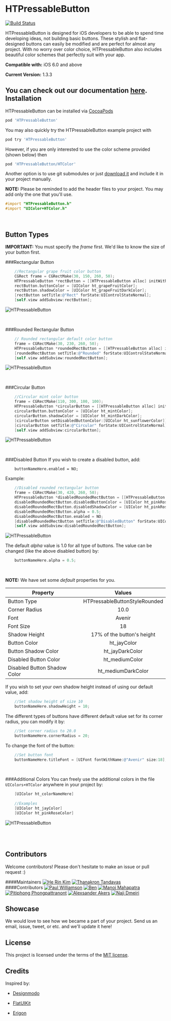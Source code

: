HTPressableButton
==============

[![Build Status](https://travis-ci.org/herinkc/HTPressableButton.svg?branch=master)](https://travis-ci.org/herinkc/HTPressableButton)

HTPressableButton is designed for iOS developers to be able to spend time developing ideas, not building basic buttons. These stylish and flat-designed buttons can easily be modified and are perfect for almost any project. With no worry over color choice, HTPressableButton also includes beautiful color schemes that perfectly suit with your app.

**Compatible with:**  iOS 6.0 and above

**Current Version:** 1.3.3

You can check out our documentation [here](http://cocoadocs.org/docsets/HTPressableButton/1.3.3/). 
Installation
-------------------
HTPressableButton can be installed via [CocoaPods](http://cocoapods.org/)

```ruby
pod 'HTPressableButton'
```

You may also quickly try the HTPressableButton example project with

```ruby
pod try 'HTPressableButton'
```

However, if you are only interested to use the color scheme provided (shown below) then

```ruby
pod 'HTPressableButton/HTColor'
```

Another option is to use git submodules or just [download it](https://github.com/herinkc/HTPressableButton/archive/master.zip) and include it in your project manually.

**NOTE:** Please be reminded to add the header files to your project. You may add only the one that you'll use. 

```objective-c
#import "HTPressableButton.h"
#import "UIColor+HTColor.h"
```

<br>

Button Types
-------------------

**IMPORTANT:** You must specify the *frame* first. We'd like to know the size of your button first.

###Rectangular Button
```objective-c
    //Rectangular grape fruit color button
    CGRect frame = CGRectMake(30, 150, 260, 50);
    HTPressableButton *rectButton = [[HTPressableButton alloc] initWithFrame:frame buttonStyle:HTPressableButtonStyleRect];
    rectButton.buttonColor = [UIColor ht_grapeFruitColor];
    rectButton.shadowColor = [UIColor ht_grapeFruitDarkColor];
    [rectButton setTitle:@"Rect" forState:UIControlStateNormal];
    [self.view addSubview:rectButton];

```

![HTPressableButton](https://raw.github.com/herinkc/HTPressableButton/master/READMEImages/RectButtonImage.gif)

<br>

###Rounded Rectangular Button
```objective-c
    // Rounded rectangular default color button
	frame = CGRectMake(30, 230, 260, 50);
    HTPressableButton *roundedRectButton = [[HTPressableButton alloc] initWithFrame:frame buttonStyle:HTPressableButtonStyleRounded];
    [roundedRectButton setTitle:@"Rounded" forState:UIControlStateNormal];
    [self.view addSubview:roundedRectButton];

```

![HTPressableButton](https://raw.github.com/herinkc/HTPressableButton/master/READMEImages/RoundedRectButtonImage.gif)

<br>

###Circular Button
```objective-c
	//Circular mint color button
    frame = CGRectMake(110, 300, 100, 100);
    HTPressableButton *circularButton = [[HTPressableButton alloc] initWithFrame:frame buttonStyle:HTPressableButtonStyleCircular];
    circularButton.buttonColor = [UIColor ht_mintColor];
    circularButton.shadowColor = [UIColor ht_mintDarkColor];
    [circularButton setDisabledButtonColor:[UIColor ht_sunflowerColor]];
    [circularButton setTitle:@"Circular" forState:UIControlStateNormal];
    [self.view addSubview:circularButton];
```

![HTPressableButton](https://raw.github.com/herinkc/HTPressableButton/master/READMEImages/CircularButtonImage.gif)

<br>

###Disabled Button
If you wish to create a disabled button, add:
```object-c
	buttonNameHere.enabled = NO;
```
Example:
```objective-c
    //Disabled rounded rectangular button
    frame = CGRectMake(30, 420, 260, 50);
    HTPressableButton *disabledRoundedRectButton = [[HTPressableButton alloc] initWithFrame:frame buttonStyle:HTPressableButtonStyleRounded];
    disabledRoundedRectButton.disabledButtonColor = [UIColor ht_pinkRoseColor];
    disabledRoundedRectButton.disabledShadowColor = [UIColor ht_pinkRoseDarkColor];
    disabledRoundedRectButton.alpha = 0.5;
    disabledRoundedRectButton.enabled = NO;
    [disabledRoundedRectButton setTitle:@"DisabledButton" forState:UIControlStateNormal];
    [self.view addSubview:disabledRoundedRectButton];
```

![HTPressableButton](https://raw.github.com/herinkc/HTPressableButton/master/READMEImages/DisabledButtonImage.png)

The default *alpha* value is 1.0 for all type of buttons. The value can be changed (like the above disabled button) by:
```objective-c
	buttonNameHere.alpha = 0.5;
```
<br>

**NOTE:** We have set some *default* properties for you. 

| Property                     | Values                                           |
| ---------------------------- |:------------------------------------------------:|
| Button Type		           | HTPressableButtonStyleRounded	                  |
| Corner Radius                | 10.0                                             |
| Font                         | Avenir                                           |
| Font Size                    | 18                                               |
| Shadow Height                | 17% of the button's height			              |
| Button Color                 | ht_jayColor                                      |
| Button Shadow Color          | ht_jayDarkColor                                  |
| Disabled Button Color        | ht_mediumColor                                   |
| Disabled Button Shadow Color | ht_mediumDarkColor                               |


If you wish to set your own shadow height instead of using our default value, add:

```objective-c	
	//Set shadow height of size 10
	buttonNameHere.shadowHeight = 10;
```

The different types of buttons have different default value set for its corner radius, you can modify it by:

```objective-c  
    //Set corner radius to 20.0
    buttonNameHere.cornerRadius = 20;
```

To change the font of the button:

```objective-c  
    //Set button font
    buttonNameHere.titleFont = [UIFont fontWithName:@"Avenir" size:18];
```


<br>

###Additional Colors
You can freely use the additional colors in the file `UIColors+HTColor` anywhere in your project by:
```objective-c
    [UIColor ht_colorNameHere]
    
    //Examples
    [UIColor ht_jayColor]
    [UIColor ht_pinkRoseColor]
```
![HTPressableButton](https://raw.github.com/herinkc/HTPressableButton/master/READMEImages/HTPressableButtonColorScheme.png)

<br><br>

Contributors
--------------
Welcome contributors! Please don't hesitate to make an issue or pull request :)

####Maintainers
[![He Rin Kim](https://avatars1.githubusercontent.com/u/3966522?s=80)](https://github.com/herinkc)
[![Thanakron Tandavas](https://avatars1.githubusercontent.com/u/3419259?s=80)](https://github.com/tandavas)
<br>
####Contributors
[![Paul Williamson](https://avatars0.githubusercontent.com/u/343450?s=80)](https://github.com/squarefrog)
[![Ben](https://avatars1.githubusercontent.com/u/2032500?s=80)](https://github.com/bcylin)
[![Manoj Mahapatra](https://avatars3.githubusercontent.com/u/2066984?s=80)](https://github.com/indideveloper)
[![Pitiphong Phongpattranont](https://avatars2.githubusercontent.com/u/426153?s=80)](https://github.com/pitiphong-p)
[![Alexsander Akers](https://avatars3.githubusercontent.com/u/241156?s=80)](https://github.com/a2)
[![Naji Dmeiri](https://avatars2.githubusercontent.com/u/8139148?v=3&s=96)](https://github.com/ndmeiri)


Showcase
--------
We would love to see how we became a part of your project. Send us an email, issue, tweet, or etc. and we'll update it here!


License
-------------------
This project is licensed under the terms of the [MIT license](https://github.com/herinkc/HTPressableButton/blob/master/LICENSE).


Credits
--------
Inspired by:

* [Designmodo](http://designmodo.com/)

* [FlatUIKit](https://github.com/Grouper/FlatUIKit)

* [Erigon](https://dribbble.com/erigon)
